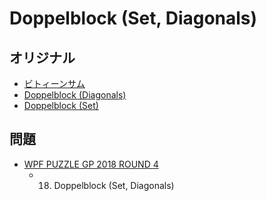 # Doppelblock (Set, Diagonals)

## オリジナル
- [ビトィーンサム](doppelblock.md)
- [Doppelblock (Diagonals)](doppelblock-diagonals.md)
- [Doppelblock (Set)](doppelblock-set.md)

## 問題
- [WPF PUZZLE GP 2018 ROUND 4](../questions/wpfpgp2018-4.md)
	- 18. Doppelblock (Set, Diagonals)
